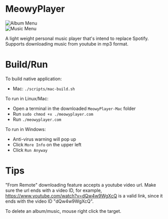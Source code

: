 # MeowyPlayer
![Album Menu](https://i.imgur.com/nsAVTfV.png)  
![Music Menu](https://i.imgur.com/ZTg9sHD.png)  
  
A light weight personal music player that's intend to replace Spotify.  
Supports downloading music from youtube in mp3 format.  

# Build/Run
To build native application:
- Mac: `./scripts/mac-build.sh`

To run in Linux/Mac:
- Open a terminal in the downloaded `MeowyPlayer-Mac` folder
- Run `sudo chmod +x ./meowyplayer.com`
- Run `./meowyplayer.com`

To run in Windows:
- Anti-virus warning will pop up  
- Click `More Info` on the upper left
- Click `Run Anyway`  

# Tips
"From Remote" downloading feature accepts a youtube video url. Make sure the url ends with a video ID, for example,  
https://www.youtube.com/watch?v=dQw4w9WgXcQ  is a valid link, since it ends with the video ID "dQw4w9WgXcQ".  
  
To delete an album/music, mouse right click the target.  